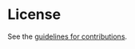 # License

See the
[guidelines for contributions](https://github.com/ietf-ccamp-wg/draft-ietf-ccamp-flexigrid-yang/blob/main/CONTRIBUTING.md).
